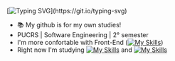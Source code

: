 [![Typing SVG](https://readme-typing-svg.demolab.com?font=Fira+Code&pause=1000&width=435&lines=Hey%2C+Welcome+to+my+Repository!)](https://git.io/typing-svg)



- 📚 My github is for my own studies!
- PUCRS | Software Engineering | 2° semester
- I'm more confortable with Front-End ([![My Skills](https://skillicons.dev/icons?i=js,html,css)](https://skillicons.dev))
- Right now I'm studying [![My Skills](https://skillicons.dev/icons?i=bootstrap)](https://skillicons.dev) and [![My Skills](https://skillicons.dev/icons?i=java)](https://skillicons.dev)
<!--
**RafaelMachado99/RafaelMachado99** is a ✨ _special_ ✨ repository because its `README.md` (this file) appears on your GitHub profile.

Here are some ideas to get you started:

- 🔭 I’m currently working on ...
- 🌱 I’m currently learning ...
- 👯 I’m looking to collaborate on ...
- 🤔 I’m looking for help with ...
- 💬 Ask me about ...
- 📫 How to reach me: ...
- 😄 Pronouns: ...
- ⚡ Fun fact: ...
-->
